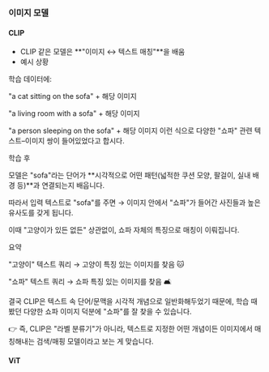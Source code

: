 ### 이미지 모델
#### CLIP 
 - CLIP 같은 모델은 **"이미지 ↔ 텍스트 매칭"**을 배움
 - 예시 상황

학습 데이터에:

"a cat sitting on the sofa" + 해당 이미지

"a living room with a sofa" + 해당 이미지

"a person sleeping on the sofa" + 해당 이미지
이런 식으로 다양한 "쇼파" 관련 텍스트–이미지 쌍이 들어있었다고 합시다.

학습 후

모델은 "sofa"라는 단어가 **시각적으로 어떤 패턴(넓적한 쿠션 모양, 팔걸이, 실내 배경 등)**과 연결되는지 배웁니다.

따라서 입력 텍스트로 "sofa"를 주면 → 이미지 안에서 "쇼파"가 들어간 사진들과 높은 유사도를 갖게 됩니다.

이때 "고양이가 있든 없든" 상관없이, 쇼파 자체의 특징으로 매칭이 이뤄집니다.

요약

"고양이" 텍스트 쿼리 → 고양이 특징 있는 이미지를 찾음 🐱

"쇼파" 텍스트 쿼리 → 쇼파 특징 있는 이미지를 찾음 🛋️

결국 CLIP은 텍스트 속 단어/문맥을 시각적 개념으로 일반화해두었기 때문에, 학습 때 봤던 다양한 쇼파 이미지 덕분에 "쇼파"를 잘 찾을 수 있습니다.

👉 즉, CLIP은 "라벨 분류기"가 아니라, 텍스트로 지정한 어떤 개념이든 이미지에서 매칭해내는 검색/매핑 모델이라고 보는 게 맞습니다.
#### ViT
